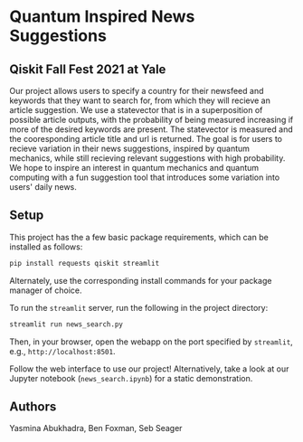 # Quantum Inspired News Suggestions

## Qiskit Fall Fest 2021 at Yale

Our project allows users to specify a country for their newsfeed and keywords that they want to search for, from which they will recieve an article suggestion. We use a statevector that is in a superposition of possible article outputs, with the probability of being measured increasing if more of the desired keywords are present. The statevector is measured and the cooresponding article title and url is returned. The goal is for users to recieve variation in their news suggestions, inspired by quantum mechanics, while still recieving relevant suggestions with high probability. We hope to inspire an interest in quantum mechanics and quantum computing with a fun suggestion tool that introduces some variation into users' daily news.

## Setup

This project has the a few basic package requirements, which can be installed as follows:

```bash
pip install requests qiskit streamlit
```

Alternately, use the corresponding install commands for your package manager of choice.

To run the `streamlit` server, run the following in the project directory:

```bash
streamlit run news_search.py
```

Then, in your browser, open the webapp on the port specified by `streamlit`, e.g., `http://localhost:8501`.

Follow the web interface to use our project! Alternatively, take a look at our Jupyter notebook (`news_search.ipynb`) for a static demonstration.

## Authors

Yasmina Abukhadra, Ben Foxman, Seb Seager
